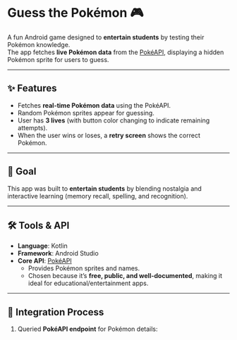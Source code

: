 # Guess the Pokémon 🎮

A fun Android game designed to **entertain students** by testing their Pokémon knowledge.  
The app fetches **live Pokémon data** from the [PokéAPI](https://pokeapi.co/), displaying a hidden Pokémon sprite for users to guess.  

---

## ✨ Features
- Fetches **real-time Pokémon data** using the PokéAPI.  
- Random Pokémon sprites appear for guessing.  
- User has **3 lives** (with button color changing to indicate remaining attempts).  
- When the user wins or loses, a **retry screen** shows the correct Pokémon.  

---

## 🎯 Goal
This app was built to **entertain students** by blending nostalgia and interactive learning (memory recall, spelling, and recognition).  

---

## 🛠️ Tools & API
- **Language**: Kotlin  
- **Framework**: Android Studio  
- **Core API**: [PokéAPI](https://pokeapi.co/)  
  - Provides Pokémon sprites and names.  
  - Chosen because it’s **free, public, and well-documented**, making it ideal for educational/entertainment apps.  

---

## 🔌 Integration Process
1. Queried **PokéAPI endpoint** for Pokémon details:  
